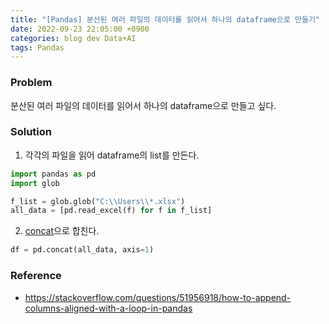 ```yaml
---
title: "[Pandas] 분산된 여러 파일의 데이터를 읽어서 하나의 dataframe으로 만들기"
date: 2022-09-23 22:05:00 +0900
categories: blog dev Data+AI
tags: Pandas
---
```


### Problem

분산된 여러 파일의 데이터를 읽어서 하나의 dataframe으로 만들고 싶다.

### Solution

1. 각각의 파일을 읽어 dataframe의 list를 만든다.

```python
import pandas as pd
import glob

f_list = glob.glob("C:\\Users\\*.xlsx") 
all_data = [pd.read_excel(f) for f in f_list]
```

2. [concat](https://pandas.pydata.org/pandas-docs/stable/reference/api/pandas.concat.html)으로 합친다.

```python
df = pd.concat(all_data, axis=1)
```

### Reference
- https://stackoverflow.com/questions/51956918/how-to-append-columns-aligned-with-a-loop-in-pandas
